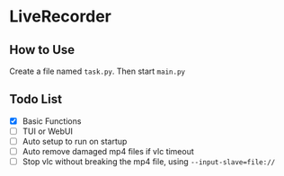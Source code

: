# LiveRecorder

## How to Use

Create a file named `task.py`. Then start `main.py`

## Todo List

-   [x] Basic Functions
-   [ ] TUI or WebUI
-   [ ] Auto setup to run on startup
-   [ ] Auto remove damaged mp4 files if vlc timeout
-   [ ] Stop vlc without  breaking the mp4 file, using `--input-slave=file://`